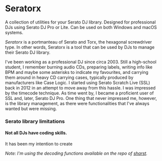 # Seratorx

A collection of utilities for your Serato DJ library. Designed for professional DJs using Serato DJ Pro or Lite. Can be used on both Windows and macOS systems.

_Seratorx_ is a portmanteau of Serato and Torx, the hexagonal screwdriver type. In other words, Seratorx is a tool that can be used by DJs to manage their Serato DJ library.

I've been working as a professional DJ since circa 2003. Still a high-school student, I remember burning audio CDs, preparing labels, writing info like BPM and maybe some asterisks to indicate my favourites, and carrying them around in heavy CD carrying cases, typically produced by manufacturers like Case Logic. I started using Serato Scratch Live (SSL) back in 2012 in an attempt to move away from this hassle. I was impressed by the timecode technique. As time went by, I became a proficient user of SSL and, later, Serato DJ Pro. One thing that never impressed me, however, is the library management, as there were functionalities that I've always wanted but were missing.

### Serato library limitations



#### Not all DJs have coding skills.

It has been my intention to create 

_Note: I'm using the decoding functions available on the repo of [sharst](https://github.com/sharst)._
